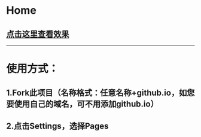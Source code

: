 # **Home**

## [点击这里查看效果](https://cmdzesn.simpcloud.bf/)
___
# **使用方式：**

## 1.Fork此项目（名称格式：任意名称+github.io，如您要使用自己的域名，可不用添加github.io）

## 2.点击Settings，选择Pages

